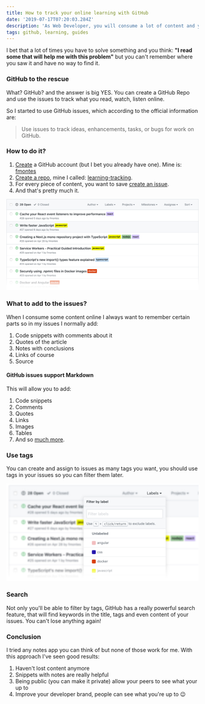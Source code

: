 ```yaml
---
title: How to track your online learning with GitHub
date: '2019-07-17T07:20:03.284Z'
description: 'As Web Developer, you will consume a lot of content and you need a place to save and can get back anytime.'
tags: github, learning, guides
---
```


I bet that a lot of times you have to solve something and you think: **"I read some that will help me with this problem"** but you can't remember where you saw it and have no way to find it.

### GitHub to the rescue
What? GitHub? and the answer is big YES. You can create a GitHub Repo and use the issues to track what you read, watch, listen online.

So I started to use GitHub issues, which according to the official information are:

> Use issues to track ideas, enhancements, tasks, or bugs for work on GitHub.


### How to do it?
1. [Create](https://github.com/join) a GitHub account (but I bet you already have one). Mine is: [fmontes](https://github.com/fmontes)
2. [Create a repo](https://help.github.com/en/articles/create-a-repo), mine I called: [learning-tracking](https://github.com/fmontes/learning-tracking).
3. For every piece of content, you want to save [create an issue](https://help.github.com/en/articles/creating-an-issue).
4. And that's pretty much it.

![GitHub Issues List](./github-issues-list.jpg)

### What to add to the issues?
When I consume some content online I always want to remember certain parts so in my issues I normally add:

1. Code snippets with comments about it
2. Quotes of the article
3. Notes with conclusions
4. Links of course
5. Source

#### GitHub issues support Markdown

This will allow you to add:

1. Code snippets
2. Comments
3. Quotes
4. Links
5. Images
6. Tables
7. And so [much more](https://guides.github.com/features/mastering-markdown/).

### Use tags
You can create and assign to issues as many tags you want, you should use tags in your issues so you can filter them later.

![GitHub Issues Tags](./github-issues-tags.jpg)

### Search
Not only you'll be able to filter by tags, GitHub has a really powerful search feature, that will find keywords in the title, tags and even content of your issues. You can't lose anything again!

### Conclusion
I tried any notes app you can think of but none of those work for me. With this approach I've seen good results:

1. Haven't lost content anymore
2. Snippets with notes are really helpful
3. Being public (you can make it private) allow your peers to see what your up to
4. Improve your developer brand, people can see what you're up to 😉

